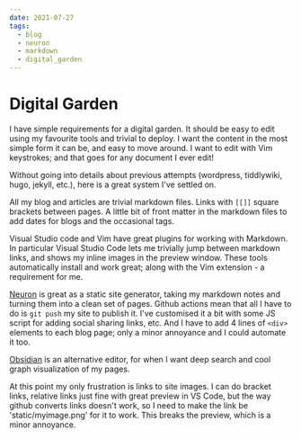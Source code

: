 ```yaml
---
date: 2021-07-27
tags:
  - blog
  - neuron
  - markdown
  - digital_garden
---
```


# Digital Garden
 
I have simple requirements for a digital garden.  It should be easy to edit using my favourite tools and trivial to deploy.  I want the content in the most simple form it can be, and easy to move around.  I want to edit with Vim keystrokes; and that goes for any document I ever edit!

Without going into details about previous attempts (wordpress, tiddlywiki, hugo, jekyll, etc.), here is a great system I've settled on.

All my blog and articles are trivial markdown files.  Links with `[[]]` square brackets between pages.  A little bit of front matter in the markdown files to add dates for blogs and the occasional tags.

Visual Studio code and Vim have great plugins for working with Markdown.  In particular Visual Studio Code lets me trivially jump between markdown links, and shows my inline images in the preview window.  These tools automatically install and work great; along with the Vim extension - a requirement for me.

[Neuron](https://neuron.zettel.page) is great as a static site generator, taking my markdown notes and turning them into a clean set of pages.  Github actions mean that all I have to do is `git push` my site to publish it.  I've customised it a bit with some JS script for adding social sharing links, etc.  And I have to add 4 lines of `<div>` elements to each blog page; only a minor annoyance and I could automate it too.

[Obsidian](https://obsidian.md) is an alternative editor, for when I want deep search and cool graph visualization of my pages.

At this point my only frustration is links to site images.  I can do bracket links, relative links just fine with great preview in VS Code, but the way github converts links doesn't work, so I need to make the link be 'static/myimage.png' for it to work.  This breaks the preview, which is a minor annoyance.

